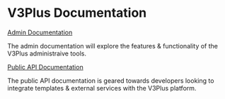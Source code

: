 # V3Plus Documentation

[Admin Documentation](/admin/)

The admin documentation will explore the features & functionality of the V3Plus administraive tools.

[Public API Documentation](/public-api/)

The public API documentation is geared towards developers looking to integrate templates & external services with the V3Plus platform.